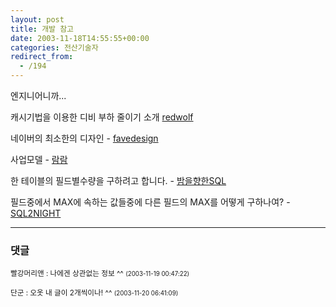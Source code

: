 ```yaml
---
layout: post
title: 개발 참고
date: 2003-11-18T14:55:55+00:00
categories: 전산기술자
redirect_from:
  - /194
---
```


엔지니어니까...

캐시기법을 이용한 디비 부하 줄이기 소개 <a href="http://www.redwolf.pe.kr/myweblog/archives/000230.html" target=bb>redwolf</a>

네이버의 최소한의 디자인 - <a href="http://blog.naver.com/favedesign.do?Redirect=Dlog&Qs=/favedesign/20000340665" target=bb>favedesign</a>

사업모델 - <a href="http://blog.naver.com/ramrhee.do?Redirect=Dlog&Qs=/ramrhee/120000340396" target=bb>람람</a>

한 테이블의 필드별수량을 구하려고 합니다. - <a href="http://blog.naver.com/sql2night.do?Redirect=Dlog&Qs=/sql2night/40000363497" target=bb>밤을향한SQL</a>

필드중에서 MAX에 속하는 값들중에 다른 필드의 MAX를 어떻게 구하나여? - <a href="http://blog.naver.com/sql2night.do?Redirect=Dlog&Qs=/sql2night/40000363477" target=bb>SQL2NIGHT</a>

* * *

### 댓글



<!--- cmt:426 --->
<!--- mail: --->
<!--- parent:0 --->

<small class=comment>빨강머리앤 : 나에겐 상관없는 정보 ^^ <small>(2003-11-19 00:47:22)</small></small>


<!--- cmt:427 --->
<!--- mail: --->
<!--- parent:0 --->

<small class=comment>단군 : 오옷 내 글이 2개씩이나! ^^ <small>(2003-11-20 06:41:09)</small></small>


